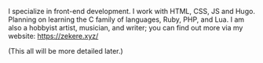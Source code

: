 I specialize in front-end development. I work with HTML, CSS, JS and Hugo. Planning on learning the C family of languages, Ruby, PHP, and Lua.
I am also a hobbyist artist, musician, and writer; you can find out more via my website: https://zekere.xyz/

(This all will be more detailed later.)
